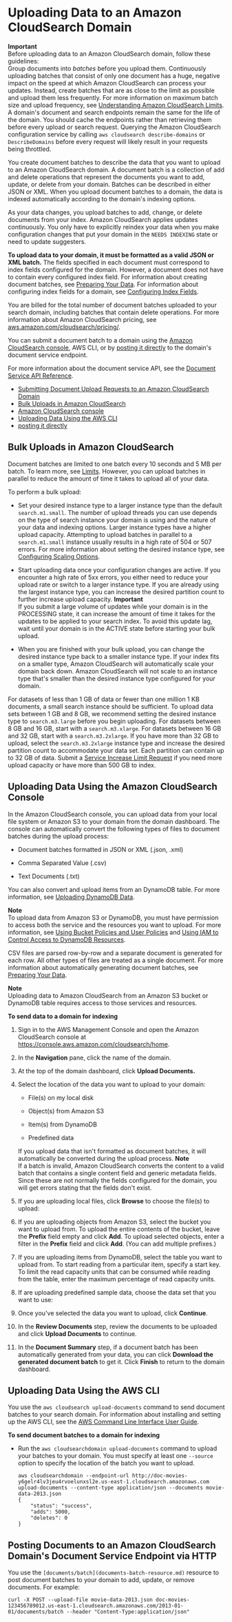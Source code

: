 # Uploading Data to an Amazon CloudSearch Domain<a name="uploading-data"></a>

**Important**  
Before uploading data to an Amazon CloudSearch domain, follow these guidelines:  
Group documents into *batches* before you upload them\. Continuously uploading batches that consist of only one document has a huge, negative impact on the speed at which Amazon CloudSearch can process your updates\. Instead, create batches that are as close to the limit as possible and upload them less frequently\. For more information on maximum batch size and upload frequency, see [Understanding Amazon CloudSearch Limits](limits.md)\.
A domain's document and search endpoints remain the same for the life of the domain\. You should cache the endpoints rather than retrieving them before every upload or search request\. Querying the Amazon CloudSearch configuration service by calling `aws cloudsearch describe-domains` or `DescribeDomains` before every request will likely result in your requests being throttled\.

You create document batches to describe the data that you want to upload to an Amazon CloudSearch domain\. A document batch is a collection of add and delete operations that represent the documents you want to add, update, or delete from your domain\. Batches can be described in either JSON or XML\. When you upload document batches to a domain, the data is indexed automatically according to the domain's indexing options\.

As your data changes, you upload batches to add, change, or delete documents from your index\. Amazon CloudSearch applies updates continuously\. You only have to explicitly reindex your data when you make configuration changes that put your domain in the `NEEDS INDEXING` state or need to update suggesters\. 

**To upload data to your domain, it must be formatted as a valid JSON or XML batch\.** The fields specified in each document must correspond to index fields configured for the domain\. However, a document does not have to contain every configured index field\. For information about creating document batches, see [Preparing Your Data](preparing-data.md)\. For information about configuring index fields for a domain, see [Configuring Index Fields](configuring-index-fields.md)\.

You are billed for the total number of document batches uploaded to your search domain, including batches that contain delete operations\. For more information about Amazon CloudSearch pricing, see [aws\.amazon\.com/cloudsearch/pricing/](http://aws.amazon.com/cloudsearch/pricing/)\.

You can submit a document batch to a domain using the [Amazon CloudSearch console](#uploading-data-console), AWS CLI, or by [posting it directly](#uploading-data-api) to the domain's document service endpoint\.

For more information about the document service API, see the [Document Service API Reference](document-service-api.md)\.


+ [Submitting Document Upload Requests to an Amazon CloudSearch Domain](submitting-doc-requests.md)
+ [Bulk Uploads in Amazon CloudSearch](#bulk-uploads)
+ [Amazon CloudSearch console](#uploading-data-console)
+ [Uploading Data Using the AWS CLI](#uploading-data-clt)
+ [posting it directly](#uploading-data-api)

## Bulk Uploads in Amazon CloudSearch<a name="bulk-uploads"></a>

Document batches are limited to one batch every 10 seconds and 5 MB per batch\. To learn more, see [Limits](limits.md)\. However, you can upload batches in parallel to reduce the amount of time it takes to upload all of your data\.

To perform a bulk upload:

+ Set your desired instance type to a larger instance type than the default `search.m1.small`\. The number of upload threads you can use depends on the type of search instance your domain is using and the nature of your data and indexing options\. Larger instance types have a higher upload capacity\. Attempting to upload batches in parallel to a `search.m1.small` instance usually results in a high rate of 504 or 507 errors\. For more information about setting the desired instance type, see [Configuring Scaling Options](configuring-scaling-options.md)\.

+ Start uploading data once your configuration changes are active\. If you encounter a high rate of 5xx errors, you either need to reduce your upload rate or switch to a larger instance type\. If you are already using the largest instance type, you can increase the desired partition count to further increase upload capacity\. 
**Important**  
If you submit a large volume of updates while your domain is in the PROCESSING state, it can increase the amount of time it takes for the updates to be applied to your search index\. To avoid this update lag, wait until your domain is in the ACTIVE state before starting your bulk upload\.

+ When you are finished with your bulk upload, you can change the desired instance type back to a smaller instance type\. If your index fits on a smaller type, Amazon CloudSearch will automatically scale your domain back down\. Amazon CloudSearch will not scale to an instance type that's smaller than the desired instance type configured for your domain\. 

 For datasets of less than 1 GB of data or fewer than one million 1 KB documents, a small search instance should be sufficient\. To upload data sets between 1 GB and 8 GB, we recommend setting the desired instance type to `search.m3.large` before you begin uploading\. For datasets between 8 GB and 16 GB, start with a `search.m3.xlarge`\. For datasets between 16 GB and 32 GB, start with a `search.m3.2xlarge`\. If you have more than 32 GB to upload, select the `search.m3.2xlarge` instance type and increase the desired partition count to accommodate your data set\. Each partition can contain up to 32 GB of data\. Submit a [Service Increase Limit Request](https://console.aws.amazon.com/support/home#/case/create?issueType=service-limit-increase&limitType=service-code-cloudsearch-partitions-and-instances) if you need more upload capacity or have more than 500 GB to index\. 

## Uploading Data Using the Amazon CloudSearch Console<a name="uploading-data-console"></a>

In the Amazon CloudSearch console, you can upload data from your local file system or Amazon S3 to your domain from the domain dashboard\. The console can automatically convert the following types of files to document batches during the upload process: 

+ Document batches formatted in JSON or XML \(\.json, \.xml\)

+ Comma Separated Value \(\.csv\)

+ Text Documents \(\.txt\)

You can also convert and upload items from an DynamoDB table\. For more information, see [Uploading DynamoDB Data](searching-dynamodb-data.md#searching-dynamodb-data-console)\.

**Note**  
To upload data from Amazon S3 or DynamoDB, you must have permission to access both the service and the resources you want to upload\. For more information, see [Using Bucket Policies and User Policies](http://docs.aws.amazon.com/AmazonS3/latest/dev/UsingIAMPolicies.html) and [Using IAM to Control Access to DynamoDB Resources](http://docs.aws.amazon.com/amazondynamodb/latest/developerguide/UsingIAMWithDDB.html)\.

CSV files are parsed row\-by\-row and a separate document is generated for each row\. All other types of files are treated as a single document\. For more information about automatically generating document batches, see [Preparing Your Data](preparing-data.md)\.

**Note**  
Uploading data to Amazon CloudSearch from an Amazon S3 bucket or DynamoDB table requires access to those services and resources\.

**To send data to a domain for indexing**

1. Sign in to the AWS Management Console and open the Amazon CloudSearch console at [https://console\.aws\.amazon\.com/cloudsearch/home](https://console.aws.amazon.com/cloudsearch/home)\.

1. In the **Navigation** pane, click the name of the domain\.

1. At the top of the domain dashboard, click **Upload Documents\.**

1. Select the location of the data you want to upload to your domain:

   + File\(s\) on my local disk

   + Object\(s\) from Amazon S3

   + Item\(s\) from DynamoDB

   + Predefined data

   If you upload data that isn't formatted as document batches, it will automatically be converted during the upload process\.
**Note**  
 If a batch is invalid, Amazon CloudSearch converts the content to a valid batch that contains a single content field and generic metadata fields\. Since these are not normally the fields configured for the domain, you will get errors stating that the fields don't exist\.

1. If you are uploading local files, click **Browse** to choose the file\(s\) to upload:

1. If you are uploading objects from Amazon S3, select the bucket you want to upload from\. To upload the entire contents of the bucket, leave the **Prefix** field empty and click **Add**\. To upload selected objects, enter a filter in the **Prefix** field and click **Add**\. \(You can add multiple prefixes\.\) 

1. If you are uploading items from DynamoDB, select the table you want to upload from\. To start reading from a particular item, specify a start key\. To limit the read capacity units that can be consumed while reading from the table, enter the maximum percentage of read capacity units\.

1. If are uploading predefined sample data, choose the data set that you want to use: 

1. Once you've selected the data you want to upload, click **Continue**\.

1. In the **Review Documents** step, review the documents to be uploaded and click **Upload Documents** to continue\.

1. In the **Document Summary** step, if a document batch has been automatically generated from your data, you can click **Download the generated document batch** to get it\. Click **Finish** to return to the domain dashboard\. 

## Uploading Data Using the AWS CLI<a name="uploading-data-clt"></a>

You use the `aws cloudsearch upload-documents` command to send document batches to your search domain\. For information about installing and setting up the AWS CLI, see the [AWS Command Line Interface User Guide](http://docs.aws.amazon.com/cli/latest/userguide/)\. 

**To send document batches to a domain for indexing**

+ Run the `aws cloudsearchdomain upload-documents` command to upload your batches to your domain\. You must specify at least one `--source` option to specify the location of the batch you want to upload\.

  ```
  aws cloudsearchdomain --endpoint-url http://doc-movies-y6gelr4lv3jeu4rvoelunxsl2e.us-east-1.cloudsearch.amazonaws.com upload-documents --content-type application/json --documents movie-data-2013.json
  {
      "status": "success", 
      "adds": 5000, 
      "deletes": 0
  }
  ```

## Posting Documents to an Amazon CloudSearch Domain's Document Service Endpoint via HTTP<a name="uploading-data-api"></a>

You use the `[documents/batch](documents-batch-resource.md)` resource to post document batches to your domain to add, update, or remove documents\. For example:

```
curl -X POST --upload-file movie-data-2013.json doc-movies-123456789012.us-east-1.cloudsearch.amazonaws.com/2013-01-01/documents/batch --header "Content-Type:application/json"
```